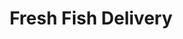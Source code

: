 ---
title: "Fresh Fish Delivery"
url: /caracas/fresh-fish-delivery-av-los-mangos/
shop: charcutería
---